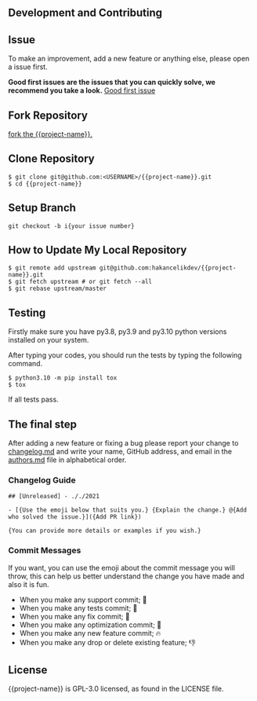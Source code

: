 ## Development and Contributing

## Issue

To make an improvement, add a new feature or anything else, please open a issue first.

**Good first issues are the issues that you can quickly solve, we recommend you take a
look.**
[Good first issue](https://github.com/hakancelikdev/{{project-name}}/labels/good%20first%20issue)

## Fork Repository

[fork the {{project-name}}.](https://github.com/hakancelikdev/{{project-name}}/fork)

## Clone Repository

```shell
$ git clone git@github.com:<USERNAME>/{{project-name}}.git
$ cd {{project-name}}
```

## Setup Branch

```shell
git checkout -b i{your issue number}
```

## How to Update My Local Repository

```shell
$ git remote add upstream git@github.com:hakancelikdev/{{project-name}}.git
$ git fetch upstream # or git fetch --all
$ git rebase upstream/master
```

## Testing

Firstly make sure you have py3.8, py3.9 and py3.10 python versions installed on your
system.

After typing your codes, you should run the tests by typing the following command.

```shell
$ python3.10 -m pip install tox
$ tox
```

If all tests pass.

## The final step

After adding a new feature or fixing a bug please report your change to
[changelog.md](changelog.md) and write your name, GitHub address, and email in the
[authors.md](authors.md) file in alphabetical order.

### Changelog Guide

```
## [Unreleased] - ././2021

- [{Use the emoji below that suits you.} {Explain the change.} @{Add who solved the issue.}]({Add PR link})

{You can provide more details or examples if you wish.}

```

### Commit Messages

If you want, you can use the emoji about the commit message you will throw, this can
help us better understand the change you have made and also it is fun.

- When you make any support commit; 💪
- When you make any tests commit; 🧪
- When you make any fix commit; 🐞
- When you make any optimization commit; 💊
- When you make any new feature commit; 🔥
- When you make any drop or delete existing feature; 👎

## License

{{project-name}} is GPL-3.0 licensed, as found in the LICENSE file.
